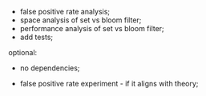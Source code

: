 * false positive rate analysis;
* space analysis of set vs bloom filter;
* performance analysis of set vs bloom filter;
* add tests;

optional:
* no dependencies;

* false positive rate experiment - if it aligns with theory;